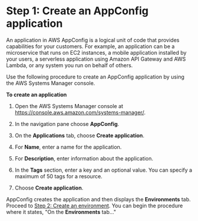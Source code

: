 # Step 1: Create an AppConfig application<a name="appconfig-creating-application"></a>

An application in AWS AppConfig is a logical unit of code that provides capabilities for your customers\. For example, an application can be a microservice that runs on EC2 instances, a mobile application installed by your users, a serverless application using Amazon API Gateway and AWS Lambda, or any system you run on behalf of others\. 

Use the following procedure to create an AppConfig application by using the AWS Systems Manager console\.

**To create an application**

1. Open the AWS Systems Manager console at [https://console\.aws\.amazon\.com/systems\-manager/](https://console.aws.amazon.com/systems-manager/)\.

1. In the navigation pane choose **AppConfig**\.

1. On the **Applications** tab, choose **Create application**\.

1. For **Name**, enter a name for the application\.

1. For **Description**, enter information about the application\.

1. In the **Tags** section, enter a key and an optional value\. You can specify a maximum of 50 tags for a resource\. 

1. Choose **Create application**\.

AppConfig creates the application and then displays the **Environments** tab\. Proceed to [Step 2: Create an environment](appconfig-creating-environment.md)\. You can begin the procedure where it states, "On the **Environments** tab\.\.\."